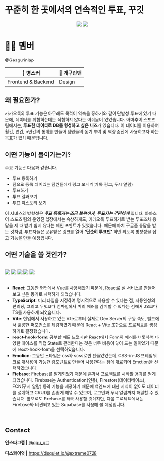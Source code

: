 # 꾸준히 한 곳에서의 연속적인 투표, 꾸깃

<p align="center">
  <img src="https://github.com/GAEGURINLAP/ggugitt/assets/72309817/d578a909-88e5-41d2-8d19-707a8569b250">
  <img src="https://github.com/GAEGURINLAP/ggugitt/assets/72309817/c3c1aae0-ee91-4130-be98-1fc097dae4eb">
</p>

# 👩‍💻 멤버

@Geagurinlap

| 🐶 병스커          | 🐸 개구린맨 |
| ------------------ | ----------- |
| Frontend & Backend | Design      |



## 왜 필요한가?

카카오톡의 투표 기능은 아무래도 목적이 약속을 정하기와 같이 단발성 투표에 있기 때문에, 데이터를 취합하는데는 적합하지 않다는 아쉬움이 있었습니다. 아마추어 스포츠 팀에서는, **투표한 데이터로 DB를 형성하고 싶은 니즈**가 있습니다. 이 데이터를 이용하여 월간, 연간, n년간의 통계를 만들어 팀원들의 동기 부여 및 역량 증진에 사용하고자 하는 목표가 있기 때문입니다.

## 어떤 기능이 들어가는가?

주요 기능은 다음과 같습니다.

- 투표 등록하기
- 팀으로 등록 되어있는 팀원들에게 링크 보내기(카톡 링크, 푸시 알림)
- 투표하기
- 투표 결과보기
- 투표 히스토리 보기

이 서비스의 방향성은 **_투표 등록자는 조금 불편하게, 투표자는 간편하게_** 입니다. 아마추어 스포츠 팀의 운영진 입장에서는 속상하게도, 카카오톡 투표하기로 받는 투표조차 응답을 제 때 받기 쉽지 않다는 페인 포인트가 있었습니다. 때문에 마치 구글폼 응답을 받는 것처럼, 투표자들은 공유받은 링크를 열어 **'단순히 투표만'** 하면 되도록 방향성을 잡고 기능을 만들 예정입니다.

## 어떤 기술을 쓸 것인가?

<br>

<div>

<img src="https://img.shields.io/badge/React-61DAFB?style=for-the-badge&logo=react&logoColor=white">
<img src="https://img.shields.io/badge/TypeScript-3178C6?style=for-the-badge&logo=typescript&logoColor=white">
<img src="https://img.shields.io/badge/Vite-AA4EFE?style=for-the-badge&logo=vite&logoColor=white">
<img src="https://img.shields.io/badge/emotion-C43BAD?style=for-the-badge&logo=emotion&logoColor=white">
<img src="https://img.shields.io/badge/firebase-049BE5?style=for-the-badge&logo=firebase&logoColor=FFCC31">
</div>

<br>
    
- **React**: 그동안 현업에서 Vue를 사용해왔기 때문에, React로 실 서비스를 만들어보고 싶은 동기로 채택하게 되었습니다.
- **TypeScript**: 미리 타입을 지정하여 명시적으로 사용할 수 있다는 점, 자동완성의 편리성, 그리고 무엇보다 컴파일에서 미리 에러를 감지할 수 있다는 점에서 JS보다 TS를 사용하게 되었습니다.
- **Vite**: 현업에서 사용하고 있는 Vite로부터 실제로 Dev Server의 구동 속도, 빌드에서 훌륭한 퍼포먼스를 체감하였기 때문에 React + Vite 조합으로 프로젝트를 생성하기로 결정했습니다.
- **react-hook-form**: 공부할 때도 느꼈지만 React에서 Form의 에러를 비롯하여 다양한 케이스를 직접 State로 관리한다는 것은 너무 비용이 많이 드는 일이었기 때문에 react-hook-form을 선택하였습니다.
- **Emotion**: 그동안 스타일은 css와 scss로만 만들었었는데, CSS-in-JS 프레임워크로 재사용이 가능한 컴포넌트로 만들어 사용한다는 점에 매료되어 Emotion을 선택하였습니다.
- **Fiebase**: Firebase를 알게되었기 때문에 혼자서 프로젝트를 시작할 용기를 얻게 되었습니다. Firebase는 Authentication(인증), Firestore(데이터베이스), FCN(푸시 알람) 등의 기능을 제공하기 때문에 백엔드에 대한 지식이 없이도 데이터를 설계하고 CRUD를 손쉽게 해낼 수 있으며, 로그인과 푸시 알람까지 해결할 수 있습니다. 앞으로도 Firebase를 적극 사용할 것이지만, 다음 프로젝트에서는 Firebase와 비견되고 있는 Supabase를 사용해 볼 예정입니다.

<br>

## Contact

**인스타그램** **|** [@ggu_gitt](https://www.instagram.com/ggu_gitt)

**디스콰이엇** **|** https://disquiet.io/@extreme0728
